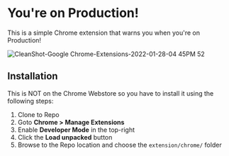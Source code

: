 # You're on Production!

This is a simple Chrome extension that warns you when you're on Production!

![CleanShot-Google Chrome-Extensions-2022-01-28-04 45PM 52](https://user-images.githubusercontent.com/1753298/151636483-b85be093-82cc-4d76-af51-bd5d44e7781e.gif)

## Installation

This is NOT on the Chrome Webstore so you have to install it using the following steps:

1. Clone to Repo
2. Goto **Chrome > Manage Extensions**
3. Enable **Developer Mode** in the top-right
4. Click the **Load unpacked** button
5. Browse to the Repo location and choose the `extension/chrome/` folder
